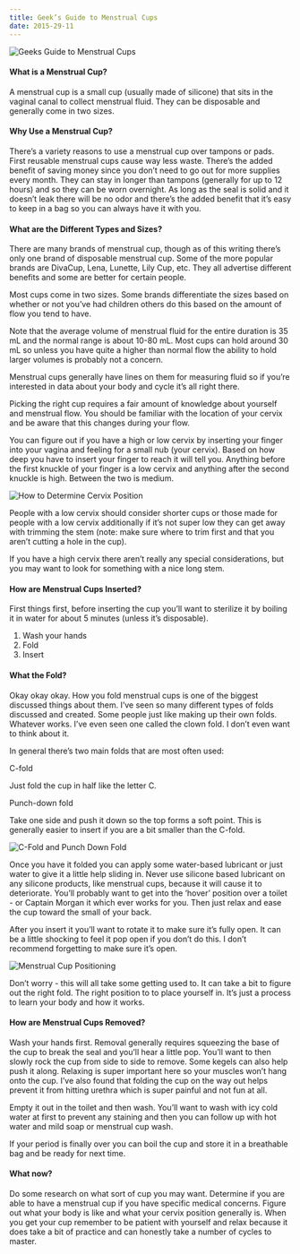 ```yaml
---
title: Geek’s Guide to Menstrual Cups
date: 2015-29-11
---
```


<img src="https://i.imgsafe.org/2380ccd.png" class="scaling left" alt="Geeks Guide to Menstrual Cups"/> 

#### What is a Menstrual Cup?

A menstrual cup is a small cup (usually made of silicone) that sits in the vaginal canal to collect menstrual fluid. They can be disposable and generally come in two sizes. 

#### Why Use a Menstrual Cup?

There’s a variety reasons to use a menstrual cup over tampons or pads. First reusable menstrual cups cause way less waste. There’s the added benefit of saving money since you don’t need to go out for more supplies every month. They can stay in longer than tampons (generally for up to 12 hours) and so they can be worn overnight. As long as the seal is solid and it doesn’t leak there will be no odor and there’s the added benefit that it’s easy to keep in a bag so you can always have it with you.

#### What are the Different Types and Sizes?

There are many brands of menstrual cup, though as of this writing there’s only one brand of disposable menstrual cup. Some of the more popular brands are DivaCup, Lena, Lunette, Lily Cup, etc. They all advertise different benefits and some are better for certain people.

Most cups come in two sizes. Some brands differentiate the sizes based on whether or not you’ve had children others do this based on the amount of flow you tend to have.

Note that the average volume of menstrual fluid for the entire duration is 35 mL and the normal range is about 10-80 mL. Most cups can hold around 30 mL so unless you have quite a higher than normal flow the ability to hold larger volumes is probably not a concern. 

Menstrual cups generally have lines on them for measuring fluid so if you’re interested in data about your body and cycle it’s all right there. 

Picking the right cup requires a fair amount of knowledge about yourself and menstrual flow. You should be familiar with the location of your cervix and be aware that this changes during your flow. 

You can figure out if you have a high or low cervix by inserting your finger into your vagina and feeling for a small nub (your cervix). Based on how deep you have to insert your finger to reach it will tell you. Anything before the first knuckle of your finger is a low cervix and anything after the second knuckle is high. Between the two is medium. 

![How to Determine Cervix Position](https://i.imgsafe.org/20739e0.png)

People with a low cervix should consider shorter cups or those made for people with a low cervix additionally if it’s not super low they can get away with trimming the stem (note: make sure where to trim first and that you aren’t cutting a hole in the cup). 

If you have a high cervix there aren’t really any special considerations, but you may want to look for something with a nice long stem. 

#### How are Menstrual Cups Inserted?

First things first, before inserting the cup you’ll want to sterilize it by boiling it in water for about 5 minutes (unless it’s disposable). 

1. Wash your hands
2. Fold
3. Insert

#### What the Fold?

Okay okay okay. How you fold menstrual cups is one of the biggest discussed things about them. I’ve seen so many different types of folds discussed and created. Some people just like making up their own folds. Whatever works. I’ve even seen one called the clown fold. I don’t even want to think about it. 

In general there’s two main folds that are most often used:

C-fold

Just fold the cup in half like the letter C. 

Punch-down fold

Take one side and push it down so the top forms a soft point. This is generally easier to insert if you are a bit smaller than the C-fold.

![C-Fold and Punch Down Fold](https://i.imgsafe.org/224061f.png)

Once you have it folded you can apply some water-based lubricant or just water to give it a little help sliding in. Never use silicone based lubricant on any silicone products, like menstrual cups, because it will cause it to deteriorate. You’ll probably want to get into the ‘hover’ position over a toilet - or Captain Morgan it which ever works for you. Then just relax and ease the cup toward the small of your back. 

After you insert it you’ll want to rotate it to make sure it’s fully open. It can be a little shocking to feel it pop open if you don’t do this. I don’t recommend forgetting to make sure it’s open. 

![Menstrual Cup Positioning](https://i.imgsafe.org/24d326a.png)

Don’t worry - this will all take some getting used to. It can take a bit to figure out the right fold. The right position to to place yourself in. It’s just a process to learn your body and how it works. 

#### How are Menstrual Cups Removed?

Wash your hands first. Removal generally requires squeezing the base of the cup to break the seal and you’ll hear a little pop. You’ll want to then slowly rock the cup from side to side to remove. Some kegels can also help push it along. Relaxing is super important here so your muscles won’t hang onto the cup. I’ve also found that folding the cup on the way out helps prevent it from hitting urethra which is super painful and not fun at all.

Empty it out in the toilet and then wash. You’ll want to wash with icy cold water at first to prevent any staining and then you can follow up with hot water and mild soap or menstrual cup wash. 

If your period is finally over you can boil the cup and store it in a breathable bag and be ready for next time.

#### What now?

Do some research on what sort of cup you may want. Determine if you are able to have a menstrual cup if you have specific medical concerns. Figure out what your body is like and what your cervix position generally is. When you get your cup remember to be patient with yourself and relax because it does take a bit of practice and can honestly take a number of cycles to master. 